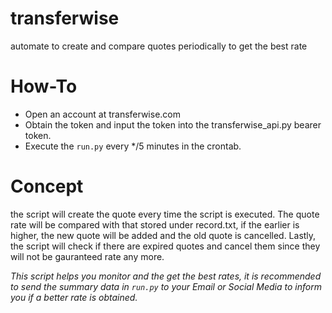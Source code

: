 # transferwise
automate to create and compare quotes periodically to get the best rate

# How-To
- Open an account at transferwise.com
- Obtain the token and input the token into the transferwise_api.py bearer token.
- Execute the `run.py` every */5 minutes in the crontab.

# Concept
the script will create the quote every time the script is executed. The quote rate will be compared with that stored under record.txt, if the earlier is higher, the new quote will be added and the old quote is cancelled. Lastly, the script will check if there are expired quotes and cancel them since they will not be gauranteed rate any more.

*This script helps you monitor and the get the best rates, it is recommended to send the summary data in `run.py` to your Email or Social Media to inform you if a better rate is obtained.*
 
